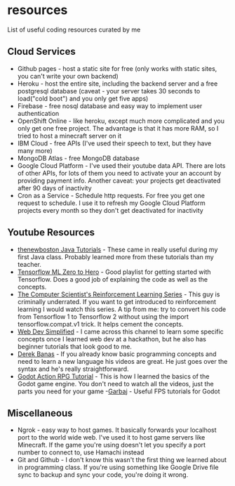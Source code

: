 # resources
List of useful coding resources curated by me
## Cloud Services
    
- Github pages - host a static site for free (only works with static sites, you can't write your own backend)
- Heroku  - host the entire site, including the backend server and a free postgresql database (caveat - your server takes 30 seconds to load("cold boot") and you only get five apps)
- Firebase - free nosql database and easy way to implement user authentication
- OpenShift Online - like heroku, except much more complicated and you only get one free project. The advantage is that it has more RAM, so I tried to host a minecraft server on it
- IBM Cloud - free APIs (I've used their speech to text, but they have many more)
- MongoDB Atlas - free MongoDB database
- Google Cloud Platform - I've used their youtube data API. There are lots of other APIs, for lots of them you need to activate your an account by providing payment info. Another caveat: your projects get deactivated after 90 days of inactivity
- Cron as a Service - Schedule http requests. For free you get one request to schedule. I use it to refresh my Google Cloud Platform projects every month so they don't get deactivated for inactivity
    
## Youtube Resources
- [thenewboston Java Tutorials](https://www.youtube.com/watch?v=Hl-zzrqQoSE&list=PLFE2CE09D83EE3E28&ab_channel=thenewboston)  - These came in really useful during my first Java class. Probably learned more from these tutorials than my teacher.
- [Tensorflow ML Zero to Hero](https://www.youtube.com/watch?v=KNAWp2S3w94&list=PLZKsYDC2S5rM6yKBs5ParXS6RWda6iAnK&index=1&ab_channel=TensorFlow) - Good playlist for getting started with Tensorflow. Does a good job of explaining the code as well as the concepts.
- [The Computer Scientist's Reinforcement Learning Series](https://www.youtube.com/watch?v=8MC3y7ASoPs&list=PLIfPjWrv526bMF8_vx9BqWjec-F-g-lQO&ab_channel=TheComputerScientist)  - This guy is criminally underrated. If you want to get introduced to reinforcement learning I would watch this series. A tip from me: try to convert his code from Tensorflow 1 to Tensorflow 2 without using the import tensorflow.compat.v1 trick. It helps cement the concepts.
- [Web Dev Simplified](https://www.youtube.com/channel/UCFbNIlppjAuEX4znoulh0Cw)  - I came across this channel to learn some specific concepts once I learned web dev at a hackathon, but he also has beginner tutorials that look good to me.
- [Derek Banas](https://www.youtube.com/user/derekbanas) - If you already know basic programming concepts and need to learn a new language his videos are great. He just goes over the syntax and he's really straightforward.
- [Godot Action RPG Tutorial](https://www.youtube.com/watch?v=mAbG8Oi-SvQ&list=PL9FzW-m48fn2SlrW0KoLT4n5egNdX-W9a&ab_channel=HeartBeast) - This is how I learned the basics of the Godot game engine. You don't need to watch all the videos, just the parts you need for your game
-[Garbaj](https://www.youtube.com/c/Garbaj/featured) - Useful FPS tutorials for Godot

## Miscellaneous
- Ngrok - easy way to host games. It basically forwards your localhost port to the world wide web. I've used it to host game servers like Minecraft. If the game you're using doesn't let you specify a port number to connect to, use Hamachi instead
- Git and Github - I don't know this wasn't the first thing we learned about in programming class. If you're using something like Google Drive file sync to backup and sync your code, you're doing it wrong.